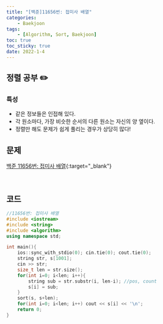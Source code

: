 ```yaml
---
title: "[백준]11656번: 접미사 배열"
categories:
    - Baekjoon
tags:
    - [Algorithm, Sort, Baekjoon]
toc: true
toc_sticky: true
date: 2022-1-4
---
```



## 정렬 공부 ✏️

### 특성
- 같은 정보들은 인접해 있다.
- 각 원소마다, 가장 비슷한 순서의 다른 원소는 자신의 양 옆이다.
- 정렬만 해도 문제가 쉽게 풀리는 경우가 상당히 많다!


## 문제

[백준 11656번: 접미사 배열](https://www.acmicpc.net/problem/11656){:target="_blank"}


<br>

## 코드

```cpp
//11656번: 접미사 배열
#include <iostream>
#include <string>
#include <algorithm>
using namespace std;

int main(){
    ios::sync_with_stdio(0); cin.tie(0); cout.tie(0);
    string str, s[1001];
    cin >> str;
    size_t len = str.size();
    for(int i=0; i<len; i++){
        string sub = str.substr(i, len-i); //pos, count
        s[i] = sub;
    }
    sort(s, s+len);
    for(int i=0; i<len; i++) cout << s[i] << '\n';
    return 0;
}
``` 